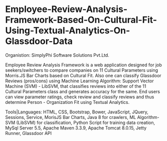 # Employee-Review-Analysis-Framework-Based-On-Cultural-Fit-Using-Textual-Analytics-On-Glassdoor-Data

Organistion: SimplyPhi Software Solutions Pvt.Ltd.

Employee Review Analysis Framework is a web application designed for job seekers/switchers to compare companies on 11 Cultural Parameters using Morris.JS Bar Charts based on Cultural Fit. Also one can classify Glassdoor Reviews (pros/cons) using Machine Learning Algorithm: Support Vector Machine (SVM) - LibSVM, that classifies reviews into either of  the 11 Cultural Parameters class and generates accuracy for the same. End users can view  parameter ratings, check review and classify reviews and thus determine Person - Organization Fit using Textual Analytics.

Tools|Languages: HTML, CSS, Bootstrap, Bower, JavaScript, JQuery, Sessions, Service, MorisJS Bar Charts,
                 Java 8 for crawlers, ML Algorithm- SVM (LibSVM) for classification, Python Script for training data creation, 
                 MySql Server 5.5, Apache Maven 3.3.9, Apache Tomcat 8.0.15, Jetty Runner, Glassdoor API 

